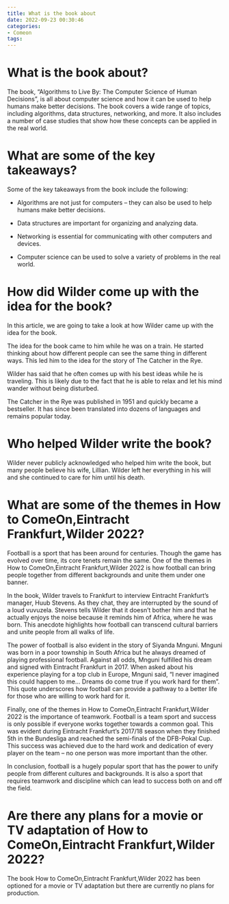 ```yaml
---
title: What is the book about
date: 2022-09-23 00:30:46
categories:
- Comeon
tags:
---
```



#  What is the book about?

The book, “Algorithms to Live By: The Computer Science of Human Decisions”, is all about computer science and how it can be used to help humans make better decisions. The book covers a wide range of topics, including algorithms, data structures, networking, and more. It also includes a number of case studies that show how these concepts can be applied in the real world.

# What are some of the key takeaways?

Some of the key takeaways from the book include the following:

- Algorithms are not just for computers – they can also be used to help humans make better decisions.

- Data structures are important for organizing and analyzing data.

- Networking is essential for communicating with other computers and devices.

- Computer science can be used to solve a variety of problems in the real world.

#  How did Wilder come up with the idea for the book? 

In this article, we are going to take a look at how Wilder came up with the idea for the book. 

The idea for the book came to him while he was on a train. He started thinking about how different people can see the same thing in different ways. This led him to the idea for the story of The Catcher in the Rye. 

Wilder has said that he often comes up with his best ideas while he is traveling. This is likely due to the fact that he is able to relax and let his mind wander without being disturbed. 

The Catcher in the Rye was published in 1951 and quickly became a bestseller. It has since been translated into dozens of languages and remains popular today.

#  Who helped Wilder write the book?

Wilder never publicly acknowledged who helped him write the book, but many people believe his wife, Lillian. Wilder left her everything in his will and she continued to care for him until his death.

#  What are some of the themes in How to ComeOn,Eintracht Frankfurt,Wilder 2022?

Football is a sport that has been around for centuries. Though the game has evolved over time, its core tenets remain the same. One of the themes in How to ComeOn,Eintracht Frankfurt,Wilder 2022 is how football can bring people together from different backgrounds and unite them under one banner.

In the book, Wilder travels to Frankfurt to interview Eintracht Frankfurt’s manager, Huub Stevens. As they chat, they are interrupted by the sound of a loud vuvuzela. Stevens tells Wilder that it doesn’t bother him and that he actually enjoys the noise because it reminds him of Africa, where he was born. This anecdote highlights how football can transcend cultural barriers and unite people from all walks of life.

The power of football is also evident in the story of Siyanda Mnguni. Mnguni was born in a poor township in South Africa but he always dreamed of playing professional football. Against all odds, Mnguni fulfilled his dream and signed with Eintracht Frankfurt in 2017. When asked about his experience playing for a top club in Europe, Mnguni said, “I never imagined this could happen to me… Dreams do come true if you work hard for them”. This quote underscores how football can provide a pathway to a better life for those who are willing to work hard for it.

Finally, one of the themes in How to ComeOn,Eintracht Frankfurt,Wilder 2022 is the importance of teamwork. Football is a team sport and success is only possible if everyone works together towards a common goal. This was evident during Eintracht Frankfurt’s 2017/18 season when they finished 5th in the Bundesliga and reached the semi-finals of the DFB-Pokal Cup. This success was achieved due to the hard work and dedication of every player on the team – no one person was more important than the other.

In conclusion, football is a hugely popular sport that has the power to unify people from different cultures and backgrounds. It is also a sport that requires teamwork and discipline which can lead to success both on and off the field.

#  Are there any plans for a movie or TV adaptation of How to ComeOn,Eintracht Frankfurt,Wilder 2022?

The book How to ComeOn,Eintracht Frankfurt,Wilder 2022 has been optioned for a movie or TV adaptation but there are currently no plans for production.